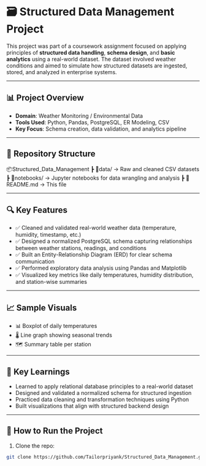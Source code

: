 # 🗃️ Structured Data Management Project

This project was part of a coursework assignment focused on applying principles of **structured data handling**, **schema design**, and **basic analytics** using a real-world dataset. The dataset involved weather conditions and aimed to simulate how structured datasets are ingested, stored, and analyzed in enterprise systems.

---

## 📊 Project Overview

- **Domain**: Weather Monitoring / Environmental Data
- **Tools Used**: Python, Pandas, PostgreSQL, ER Modeling, CSV
- **Key Focus**: Schema creation, data validation, and analytics pipeline

---

## 📁 Repository Structure
📦Structured_Data_Management
┣ 📂data/                  → Raw and cleaned CSV datasets
┣ 📂notebooks/             → Jupyter notebooks for data wrangling and analysis
┣ 📄README.md              → This file

---

## 🔍 Key Features

- ✅ Cleaned and validated real-world weather data (temperature, humidity, timestamp, etc.)
- ✅ Designed a normalized PostgreSQL schema capturing relationships between weather stations, readings, and conditions
- ✅ Built an Entity-Relationship Diagram (ERD) for clear schema communication
- ✅ Performed exploratory data analysis using Pandas and Matplotlib
- ✅ Visualized key metrics like daily temperatures, humidity distribution, and station-wise summaries

---

## 📈 Sample Visuals


- 📊 Boxplot of daily temperatures  
- 🌡️ Line graph showing seasonal trends  
- 🗺️ Summary table per station

---

## 🧠 Key Learnings

- Learned to apply relational database principles to a real-world dataset
- Designed and validated a normalized schema for structured ingestion
- Practiced data cleaning and transformation techniques using Python
- Built visualizations that align with structured backend design

---

## 🚀 How to Run the Project

1. Clone the repo:
```bash
git clone https://github.com/Tailorpriyank/Structured_Data_Management.git
